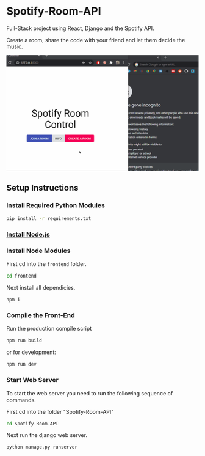 # Spotify-Room-API
Full-Stack project using React, Django and the Spotify API.

Create a room, share the code with your friend and let them decide the music.

![](https://github.com/Sl8my/Spotify-Room-API/blob/master/Spotify-Room-GIF.gif)


## Setup Instructions

### Install Required Python Modules

```bash
pip install -r requirements.txt
```

### [Install Node.js](https://nodejs.org/en/)

### Install Node Modules

First cd into the ```frontend``` folder.
```bash
cd frontend
```
Next install all dependicies.
```bash
npm i
```

### Compile the Front-End

Run the production compile script
```bash
npm run build
```
or for development:
```bash
npm run dev
```

### Start Web Server

To start the web server you need to run the following sequence of commands.

First cd into the folder "Spotify-Room-API"
```bash 
cd Spotify-Room-API
```
Next run the django web server.
```bash
python manage.py runserver
```
